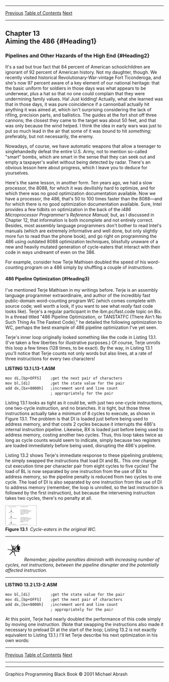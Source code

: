   ------------------------ --------------------------------- --------------------
  [Previous](12-04.html)   [Table of Contents](index.html)   [Next](13-02.html)
  ------------------------ --------------------------------- --------------------

Chapter 13\
 Aiming the 486 {#Heading1}
---------------

### Pipelines and Other Hazards of the High End {#Heading2}

It's a sad but true fact that 84 percent of American schoolchildren are
ignorant of 92 percent of American history. Not my daughter, though. We
recently visited historical Revolutionary-War-vintage Fort Ticonderoga,
and she's now 97 percent aware of a key element of our national
heritage: that the basic uniform for soldiers in those days was what
appears to be underwear, plus a hat so that no one could complain that
they were undermining family values. Ha! Just kidding! Actually, what
she learned was that in those days, it was pure coincidence if a
cannonball actually hit anything it was aimed at, which isn't surprising
considering the lack of rifling, precision parts, and ballistics. The
guides at the fort shot off three cannons; the closest they came to the
target was about 50 feet, and that was only because the wind helped. I
think the idea in early wars was just to put so much lead in the air
that some of it was bound to hit *something;* preferably, but not
necessarily, the enemy.

Nowadays, of course, we have automatic weapons that allow a teenager to
singlehandedly defeat the entire U.S. Army, not to mention so-called
"smart" bombs, which are smart in the sense that they can seek out and
empty a taxpayer's wallet without being detected by radar. There's an
obvious lesson here about progress, which I leave you to deduce for
yourselves.

Here's the same lesson, in another form. Ten years ago, we had a slow
processor, the 8088, for which it was devilishly hard to optimize, and
for which there was no good optimization documentation available. Now we
have a processor, the 486, that's 50 to 100 times faster than the
8088—and for which there is no good optimization documentation
available. Sure, Intel provides a few tidbits on optimization in the
back of the *i486 Microprocessor Programmer's Reference Manual,* but, as
I discussed in Chapter 12, that information is both incomplete and not
entirely correct. Besides, most assembly language programmers don't
bother to read Intel's manuals (which are extremely informative and well
done, but only slightly more fun to read than the phone book), and go
right on programming the 486 using outdated 8088 optimization
techniques, blissfully unaware of a new and heavily mutated generation
of cycle-eaters that interact with their code in ways undreamt of even
on the 386.

For example, consider how Terje Mathisen doubled the speed of his
word-counting program on a 486 simply by shuffling a couple of
instructions.

#### 486 Pipeline Optimization {#Heading3}

I've mentioned Terje Mathisen in my writings before. Terje is an
assembly language programmer extraordinaire, and author of the
incredibly fast public-domain word-counting program WC (which comes
complete with source code; well worth a look, if you want to see what
*really* fast code looks like). Terje's a regular participant in the
ibm.pc/fast.code topic on Bix. In a thread titled "486 Pipeline
Optimization, or TANSTATFC (There Ain't No Such Thing As The Fastest
Code)," he detailed the following optimization to WC, perhaps the best
example of 486 pipeline optimization I've yet seen.

Terje's inner loop originally looked something like the code in Listing
13.1. (I've taken a few liberties for illustrative purposes.) Of course,
Terje unrolls this loop a few times (128 times, to be exact). By the
way, in Listing 13.1 you'll notice that Terje counts not only words but
also lines, at a rate of three instructions for every two characters!

**LISTING 13.1 L13-1.ASM**

    mov di,[bp+OFFS]    ;get the next pair of characters
    mov bl,[di]         ;get the state value for the pair
    add dx,[bx+8000h]   ;increment word and line count
                        ; appropriately for the pair

Listing 13.1 looks as tight as it could be, with just two one-cycle
instructions, one two-cycle instruction, and no branches. It *is* tight,
but those three instructions actually take a minimum of 8 cycles to
execute, as shown in Figure 13.1. The problem is that DI is loaded just
before being used to address memory, and that costs 2 cycles because it
interrupts the 486's internal instruction pipeline. Likewise, BX is
loaded just before being used to address memory, costing another two
cycles. Thus, this loop takes twice as long as cycle counts would seem
to indicate, simply because two registers are loaded immediately before
being used, disrupting the 486's pipeline.

Listing 13.2 shows Terje's immediate response to these pipelining
problems; he simply swapped the instructions that load DI and BL. This
one change cut execution time per character pair from eight cycles to
five cycles! The load of BL is now separated by one instruction from the
use of BX to address memory, so the pipeline penalty is reduced from two
cycles to one cycle. The load of DI is also separated by one instruction
from the use of DI to address memory (remember, the loop is unrolled, so
the last instruction is followed by the first instruction), but because
the intervening instruction takes two cycles, there's no penalty at all.

![](images/13-01.jpg)\
 **Figure 13.1**  *Cycle-eaters in the original WC.*

  ------------------- ----------------------------------------------------------------------------------------------------------------------------------------------------------------------
  ![](images/i.jpg)   *Remember, pipeline penalties diminish with increasing number of cycles, not instructions, between the pipeline disrupter and the potentially affected instruction.*
  ------------------- ----------------------------------------------------------------------------------------------------------------------------------------------------------------------

**LISTING 13.2 L13-2.ASM**

    mov bl,[di]         ;get the state value for the pair
    mov di,[bp+OFFS]    ;get the next pair of characters
    add dx,[bx+8000h]   ;increment word and line count
                        ; appropriately for the pair

At this point, Terje had nearly doubled the performance of this code
simply by moving one instruction. (Note that swapping the instructions
also made it necessary to preload DI at the start of the loop; Listing
13.2 is not exactly equivalent to Listing 13.1.) I'll let Terje describe
his next optimization in his own words:

  ------------------------ --------------------------------- --------------------
  [Previous](12-04.html)   [Table of Contents](index.html)   [Next](13-02.html)
  ------------------------ --------------------------------- --------------------

* * * * *

Graphics Programming Black Book © 2001 Michael Abrash
